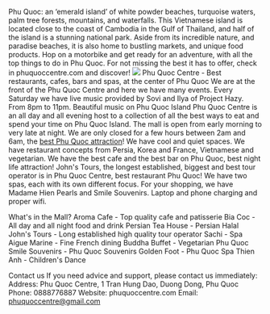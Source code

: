 Phu Quoc: an ‘emerald island’ of white powder beaches, turquoise waters, palm tree forests, mountains, and waterfalls. 
This Vietnamese island is located close to the coast of Cambodia in the Gulf of Thailand, and half of the island is a stunning national park. 
Aside from its incredible nature, and paradise beaches, it is also home to bustling markets, and unique food products. Hop on a motorbike and get ready for an adventure, with all the top things to do in Phu Quoc.
For not missing the best it has to offer, check in phuquoccentre.com and discover!
![](https://phuquoccentre.com/img/phu-quoc-cafe.jpg)
Phu Quoc Centre - Best restaurants, cafes, bars and spas, at the center of Phu Quoc
We are at the front of the Phu Quoc Centre and here we have many events. Every Saturday we have live music provided by Sovi and Ilya of Project Hazy. 
From 8pm to 11pm. Beautiful music on Phu Quoc Island
Phu Quoc Centre is an all day and all evening host to a collection of all the best ways to eat and spend your time on Phu Quoc Island.
The mall is open from early morning to very late at night. We are only closed for a few hours between 2am and 6am, the [best Phu Quoc attraction](https://phuquoccentre.com/)!
We have cool and quiet spaces.
We have restaurant concepts from Persia, Korea and France, Vietnamese and vegetarian.
We have the best cafe and the best bar on Phu Quoc, best night life attraction!
John's Tours, the longest established, biggest and best tour operator is in Phu Quoc Centre, best restaurant Phu Quoc!
We have two spas, each with its own different focus.
For your shopping, we have Madame Hien Pearls and Smile Souvenirs.
Laptop and phone charging and proper wifi.

What's in the Mall?
Aroma Cafe - Top quality cafe and patisserie
Bia Coc - All day and all night food and drink
Persian Tea House - Persian Halal
John's Tours - Long established high quality tour operator
Sachi - Spa
Aigue Marine - Fine French dining
Buddha Buffet - Vegetarian Phu Quoc
Smile Souvenirs - Phu Quoc Souvenirs
Golden Foot - Phu Quoc Spa
Thien Anh - Children's Dance

Contact us
If you need advice and support, please contact us immediately:
Address: Phu Quoc Centre, 1 Tran Hung Dao, Duong Dong, Phu Quoc
Phone: 0888776887
Website: phuquoccentre.com
Email: phuquoccentre@gmail.com

